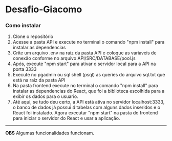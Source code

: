 # Desafio-Giacomo

### Como instalar

1. Clone o repositório 
2. Acesse a pasta API e execute no terminal o comando "npm install" para instalar as dependencias
3. Crite um arquivo .env na raíz da pasta API e coloque as variaveis de conexão conforme no arquivo API/SRC/DATABASE/pool.js
4. Após, execute "npm start" para ativar o servidor local para a API na porta 3333
5. Execute no pgadmin ou sql shell (psql) as queries do arquivo sql.txt que está na raíz da pasta API
6. Na pasta frontend execute no terminal o comando "npm install" para instalar as dependencias do React, que foi a biblioteca escolhida para a exibir os dados para o usuario.
7. Até aqui, se tudo deu certo, a API está ativa no servidor localhost:3333, o banco de dados já possui 4 tabelas com alguns dados inseridos e o React foi instalado. Agora executar "npm start" na pasta do frontend para iniciar o servidor do React e usar a aplicação.

---
**OBS**
Algumas funcionalidades funcionam.
